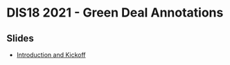# DIS18 2021 - Green Deal Annotations

## Slides

* [Introduction and Kickoff](slides/DIS18-01-Introduction.pdf)
